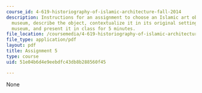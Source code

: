 ```yaml
---
course_id: 4-619-historiography-of-islamic-architecture-fall-2014
description: Instructions for an assignment to choose an Islamic art object from a
  museum, describe the object, contextualize it in its original setting and at the
  museum, and present it in class for 5 minutes.
file_location: /coursemedia/4-619-historiography-of-islamic-architecture-fall-2014/51e04b6d4e9eebdfc43db8b288560f45_MIT4_619F14_assignment5.pdf
file_type: application/pdf
layout: pdf
title: Assignment 5
type: course
uid: 51e04b6d4e9eebdfc43db8b288560f45

---
```

None